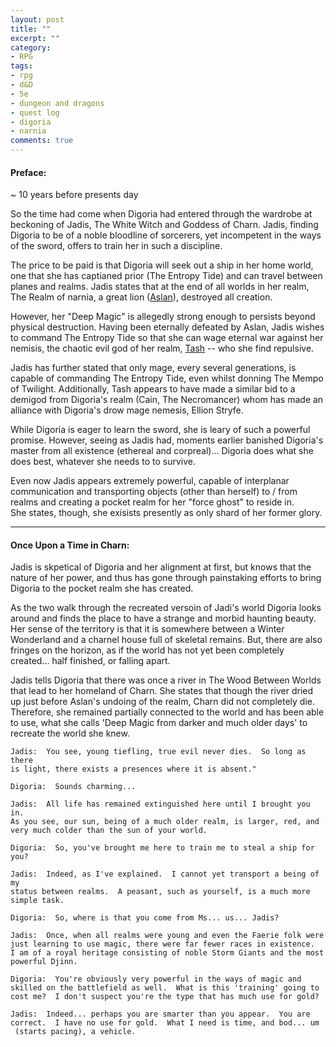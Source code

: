 ```yaml
---
layout: post
title: ""
excerpt: ""
category:
- RPG
tags:
- rpg
- d&D
- 5e
- dungeon and dragons
- quest log
- digoria
- narnia
comments: true
---
```


#### Preface:

~ 10 years before presents day

So the time had come when Digoria had entered through the wardrobe at 
beckoning of Jadis, The White Witch and Goddess of Charn.  Jadis, 
finding Digoria to be of a noble bloodline of sorcerers, yet incompetent 
in the ways of the sword, offers to train her in such a discipline. 
 
The price to be paid is that Digoria will seek out a ship in her home 
world, one that she has captianed prior (The Entropy Tide) and can 
travel between planes and realms.  Jadis states that at the end of all 
worlds in her realm, The Realm of narnia, a great lion ([Aslan](http://narnia.wikia.com/wiki/Aslan)), 
destroyed all creation.  

However, her "Deep Magic" is allegedly strong enough to persists beyond 
physical destruction.  Having been eternally defeated by Aslan, Jadis 
wishes to command The Entropy Tide so that she can wage eternal war 
against her nemisis, the chaotic evil god of her realm, [Tash](https://narnia.wikia.com/wiki/Tash) -- who she 
find repulsive.  

Jadis has further stated that only mage, every several generations, is 
capable of commanding The Entropy Tide, even whilst donning The Mempo of 
Twilight.  Additionally, Tash appears to have made a similar bid to a 
demigod from Digoria's realm (Cain, The Necromancer) whom has made an 
alliance with Digoria's drow mage nemesis, Ellion Stryfe.

While Digoria is eager to learn the sword, she is leary of such a 
powerful promise.  However, seeing as Jadis had, moments earlier banished 
Digoria's master from all existence (ethereal and corpreal)... Digoria 
does what she does best, whatever she needs to to survive.

Even now Jadis appears extremely powerful, capable of interplanar 
communication and transporting objects (other than herself) to / from 
realms and creating a pocket realm for her "force ghost" to reside in.  
She states, though, she exisists presently as only shard of her former 
glory.

---

#### Once Upon a Time in Charn:

Jadis is skpetical of Digoria and her alignment at first, but knows that 
the nature of her power, and thus has gone through painstaking efforts 
to bring Digoria to the pocket realm she has created.

As the two walk through the recreated versoin of Jadi's world Digoria 
looks around and finds the place to have a strange and morbid haunting 
beauty.  Her sense of the territory is that it is somewhere between a 
Winter Wonderland and a charnel house full of skeletal remains.  But, there 
are also fringes on the horizon, as if the world has not yet been 
completely created... half finished, or falling apart.

Jadis tells Digoria that there was once a river in The Wood Between Worlds 
that lead to her homeland of Charn.  She states that though the river 
dried up just before Aslan's undoing of the realm, Charn did not 
completely die.  Therefore, she remained partially connected to the 
world and has been able to use, what she calls 'Deep Magic from darker 
and much older days' to recreate the world she knew.

~~~
Jadis:  You see, young tiefling, true evil never dies.  So long as there 
is light, there exists a presences where it is absent."

Digoria:  Sounds charming...

Jadis:  All life has remained extinguished here until I brought you in.  
As you see, our sun, being of a much older realm, is larger, red, and 
very much colder than the sun of your world.

Digoria:  So, you've brought me here to train me to steal a ship for you?

Jadis:  Indeed, as I've explained.  I cannot yet transport a being of my 
status between realms.  A peasant, such as yourself, is a much more 
simple task.

Digoria:  So, where is that you come from Ms... us... Jadis?

Jadis:  Once, when all realms were young and even the Faerie folk were 
just learning to use magic, there were far fewer races in existence.  
I am of a royal heritage consisting of noble Storm Giants and the most 
powerful Djinn.

Digoria:  You're obviously very powerful in the ways of magic and 
skilled on the battlefield as well.  What is this 'training' going to 
cost me?  I don't suspect you're the type that has much use for gold?

Jadis:  Indeed... perhaps you are smarter than you appear.  You are 
correct.  I have no use for gold.  What I need is time, and bod... um
 (starts pacing), a vehicle.


~~~

<!--

    - though she disdains them, saying "Their kind was made an end of in this world a thousand years ago"
    - "my grandfather laid waste to 700 of the mightiest adventurers before they'd drawn a single sword"
    - "an 'incompetent' (human) magic user (Andrew Ketterly) created magical rings (green and yellow)"
  - dragons have existed there before (kill for xp?)
  - eventually leads to loss of memory, being cast at sea, then exiled circa DOFP A1

-->

